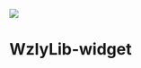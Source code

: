 [![](https://jitpack.io/v/WZLYAndroid/WzlyLib-widget.svg)](https://jitpack.io/#WZLYAndroid/WzlyLib-widget)

# WzlyLib-widget